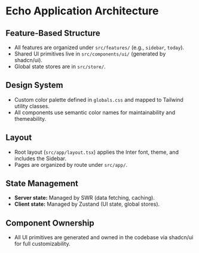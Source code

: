 # Echo Application Architecture

## Feature-Based Structure
- All features are organized under `src/features/` (e.g., `sidebar`, `today`).
- Shared UI primitives live in `src/components/ui/` (generated by shadcn/ui).
- Global state stores are in `src/store/`.

## Design System
- Custom color palette defined in `globals.css` and mapped to Tailwind utility classes.
- All components use semantic color names for maintainability and themeability.

## Layout
- Root layout (`src/app/layout.tsx`) applies the Inter font, theme, and includes the Sidebar.
- Pages are organized by route under `src/app/`.

## State Management
- **Server state:** Managed by SWR (data fetching, caching).
- **Client state:** Managed by Zustand (UI state, global stores).

## Component Ownership
- All UI primitives are generated and owned in the codebase via shadcn/ui for full customizability.

